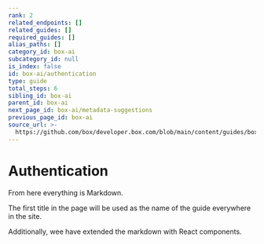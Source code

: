 ```yaml
---
rank: 2
related_endpoints: []
related_guides: []
required_guides: []
alias_paths: []
category_id: box-ai
subcategory_id: null
is_index: false
id: box-ai/authentication
type: guide
total_steps: 6
sibling_id: box-ai
parent_id: box-ai
next_page_id: box-ai/metadata-suggestions
previous_page_id: box-ai
source_url: >-
  https://github.com/box/developer.box.com/blob/main/content/guides/box-ai/authentication.md
---
```

# Authentication

From here everything is Markdown.

The first title in the page will be used as the name of the guide everywhere in
the site.

Additionally, wee have extended the markdown with React components.